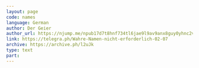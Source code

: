 ```yaml
---
layout: page
code: names
language: German
author: Der Geier
author_url: https://njump.me/npub17d7t8hnf734tl6jae9l9av9anx8guy0yhnc2vd9w22vgcvrazs8qjtsnpu
link: https://telegra.ph/Wahre-Namen-nicht-erforderlich-02-07
archive: https://archive.ph/l2uJk
type: text
part: 
---
```

